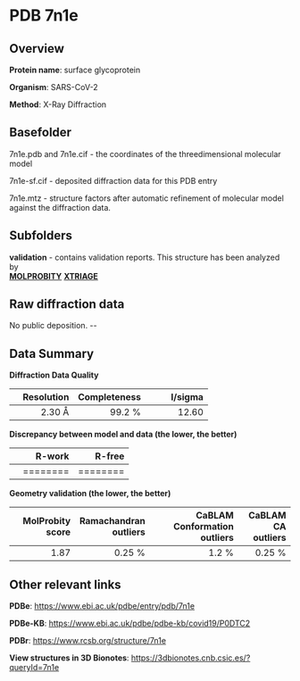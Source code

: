 # PDB 7n1e

## Overview

**Protein name**: surface glycoprotein

**Organism**: SARS-CoV-2

**Method**: X-Ray Diffraction



## Basefolder

7n1e.pdb and 7n1e.cif - the coordinates of the threedimensional molecular model

7n1e-sf.cif - deposited diffraction data for this PDB entry

7n1e.mtz - structure factors after automatic refinement of molecular model against the diffraction data.

## Subfolders





**validation** - contains validation reports. This structure has been analyzed by <br>  [**MOLPROBITY**](https://github.com/thorn-lab/coronavirus_structural_task_force/tree/master/pdb/surface_glycoprotein/SARS-CoV-2/7n1e/validation/molprobity) [**XTRIAGE**](https://github.com/thorn-lab/coronavirus_structural_task_force/blob/master/pdb/surface_glycoprotein/SARS-CoV-2/7n1e/validation/Xtriage_output.log)   



## Raw diffraction data

No public deposition. --<br> 

## Data Summary
**Diffraction Data Quality**

|   | Resolution | Completeness| I/sigma |
|---|-------------:|----------------:|--------------:|
|   |2.30 Å|99.2  %|<img width=50/>12.60|

**Discrepancy between model and data (the lower, the better)**

|   | **R-work**| **R-free**   
|---|-------------:|----------------:|           
||========|========|

**Geometry validation (the lower, the better)**

|   |**MolProbity<br>score**| **Ramachandran<br>outliers** | **CaBLAM<br>Conformation outliers** | **CaBLAM<br>CA outliers** |
|---|-------------:|----------------:|----------------:|----------------:|
||  1.87|  0.25 %|1.2 %|0.25 %|

 

 



## Other relevant links 
**PDBe**:  https://www.ebi.ac.uk/pdbe/entry/pdb/7n1e

**PDBe-KB**: https://www.ebi.ac.uk/pdbe/pdbe-kb/covid19/P0DTC2 
 
**PDBr**: https://www.rcsb.org/structure/7n1e 

**View structures in 3D Bionotes**: https://3dbionotes.cnb.csic.es/?queryId=7n1e

